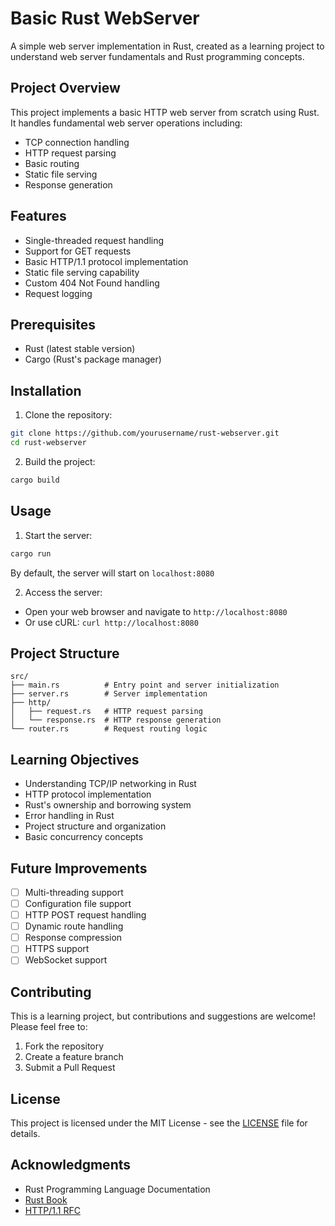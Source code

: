 # Basic Rust WebServer

A simple web server implementation in Rust, created as a learning project to understand web server fundamentals and Rust programming concepts.

## Project Overview

This project implements a basic HTTP web server from scratch using Rust. It handles fundamental web server operations including:

- TCP connection handling
- HTTP request parsing
- Basic routing
- Static file serving
- Response generation

## Features

- Single-threaded request handling
- Support for GET requests
- Basic HTTP/1.1 protocol implementation
- Static file serving capability
- Custom 404 Not Found handling
- Request logging

## Prerequisites

- Rust (latest stable version)
- Cargo (Rust's package manager)

## Installation

1. Clone the repository:
```bash
git clone https://github.com/yourusername/rust-webserver.git
cd rust-webserver
```

2. Build the project:
```bash
cargo build
```

## Usage

1. Start the server:
```bash
cargo run
```

By default, the server will start on `localhost:8080`

2. Access the server:
- Open your web browser and navigate to `http://localhost:8080`
- Or use cURL: `curl http://localhost:8080`

## Project Structure

```
src/
├── main.rs          # Entry point and server initialization
├── server.rs        # Server implementation
├── http/
│   ├── request.rs   # HTTP request parsing
│   └── response.rs  # HTTP response generation
└── router.rs        # Request routing logic
```

## Learning Objectives

- Understanding TCP/IP networking in Rust
- HTTP protocol implementation
- Rust's ownership and borrowing system
- Error handling in Rust
- Project structure and organization
- Basic concurrency concepts

## Future Improvements

- [ ] Multi-threading support
- [ ] Configuration file support
- [ ] HTTP POST request handling
- [ ] Dynamic route handling
- [ ] Response compression
- [ ] HTTPS support
- [ ] WebSocket support

## Contributing

This is a learning project, but contributions and suggestions are welcome! Please feel free to:

1. Fork the repository
2. Create a feature branch
3. Submit a Pull Request

## License

This project is licensed under the MIT License - see the [LICENSE](LICENSE) file for details.

## Acknowledgments

- Rust Programming Language Documentation
- [Rust Book](https://doc.rust-lang.org/book/)
- [HTTP/1.1 RFC](https://tools.ietf.org/html/rfc2616)
